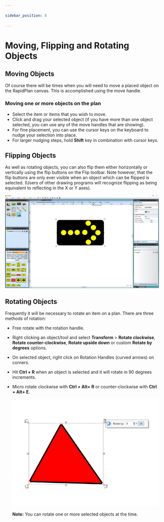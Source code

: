 ```yaml
---

sidebar_position: 8

---
```

# Moving, Flipping and Rotating Objects

## Moving Objects

Of course there will be times when you will need to move a placed object  on the RapidPlan canvas. This is accomplished using the move handle.

### Moving one or more objects on the plan

- Select the item or items that you wish to move.
- Click and drag your selected object (if you have more than one object selected, you can use any of the move handles that are showing).
- For fine placement, you can use the cursor keys on the keyboard to nudge your selection into place.
- For larger nudging steps, hold **Shift** key in combination with cursor keys.

## Flipping Objects

As well as rotating objects, you can also flip them either horizontally or vertically using the flip buttons on the Flip toolbar. Note however, that the flip buttons are only ever visible when an object which can be flipped is selected. (Users of other drawing programs will recognize flipping as being equivalent to reflecting in the X or Y axes).

![The_Flip_Tools_are_visible_because_the_Arrowboard_is_selected](./assets/The_Flip_Tools_are_visible_because_the_Arrowboard_is_selected.png)

## Rotating Objects

Frequently it will be necessary to rotate an item on a plan. There are three methods of rotation:

- Free rotate with the rotation handle.
- Right clicking an object/tool and select **Transform** > **Rotate clockwise**, **Rotate counter-clockwise**, **Rotate upside down** or custom **Rotate by degrees** options.
- On selected object, right click on Rotation Handles (curved arrows) on corners.
- Hit **Ctrl + R** when an object is selected and it will rotate in 90 degrees increments.
- Micro rotate clockwise with **Ctrl + Alt+ R** or counter-clockwise with **Ctrl + Alt+ E**.

    ![Rotate_selected_object](./assets/Rotate_selected_object.png)

    **Note:** You can rotate one or more selected objects at the time.
